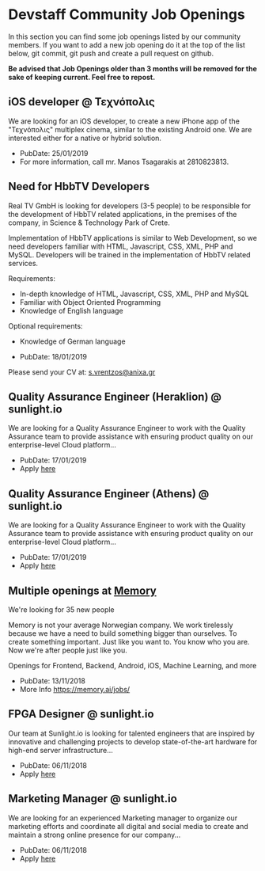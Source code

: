 # Devstaff Community Job Openings

In this section you can find some job openings listed by our community members. If you want to add a new job opening do it at the top of the list below, git commit, git push and create a pull request on github.

__Be advised that Job Openings older than 3 months will be removed for the sake of keeping current. Feel free to repost.__

## iOS developer @ Τεχνόπολις

We are looking for an iOS developer, to create a new iPhone app of the "Τεχνόπολις" multiplex cinema, similar to the existing Android one. We are interested either for a native or hybrid solution.

* PubDate: 25/01/2019
* For more information, call mr. Manos Tsagarakis at 2810823813.

## Need for HbbTV Developers

Real TV GmbH is looking for developers (3-5 people) to be responsible for the development of HbbTV related applications, in the premises of the company, in Science & Technology Park of Crete.

Implementation of HbbTV applications is similar to Web Development, so we need developers familiar with HTML, Javascript, CSS, XML, PHP and MySQL. Developers will be trained in the implementation of HbbTV related services.

Requirements: 
* In-depth knowledge of HTML, Javascript, CSS, XML, PHP and MySQL
* Familiar with Object Oriented Programming
* Knowledge of English language

Optional requirements:
* Knowledge of German language

* PubDate: 18/01/2019

Please send your CV at: s.vrentzos@anixa.gr

## Quality Assurance Engineer (Heraklion) @ sunlight.io

We are looking for a Quality Assurance Engineer to work with the Quality Assurance team to provide assistance with ensuring product quality on our enterprise-level Cloud platform...

* PubDate: 17/01/2019
* Apply [here](https://sunlight-io.workable.com/j/37A8A49242)

## Quality Assurance Engineer (Athens) @ sunlight.io

We are looking for a Quality Assurance Engineer to work with the Quality Assurance team to provide assistance with ensuring product quality on our enterprise-level Cloud platform...

* PubDate: 17/01/2019
* Apply [here](https://sunlight-io.workable.com/j/1B1DEB6C61)

## Multiple openings at [Memory](https://memory.ai/jobs/)

We're looking for 35 new people

Memory is not your average Norwegian company. We work tirelessly because we have a need to build something bigger than ourselves. To create something important. Just like you want to. You know who you are. Now we're after people just like you.

Openings for Frontend, Backend, Android, iOS, Machine Learning, and more
* PubDate: 13/11/2018
* More Info https://memory.ai/jobs/

## FPGA Designer @ sunlight.io

Our team at Sunlight.io is looking for talented engineers that are inspired by innovative and challenging projects to develop state-of-the-art hardware for high-end server infrastructure...

* PubDate: 06/11/2018
* Apply [here](https://sunlight-io.workable.com/j/0BDE43B7D8)

## Marketing Manager @ sunlight.io

We are looking for an experienced Marketing manager to organize our marketing efforts and coordinate all digital and social media to create and maintain a strong online presence for our company...

* PubDate: 06/11/2018
* Apply [here](https://sunlight-io.workable.com/j/F8E9F9CF35)
